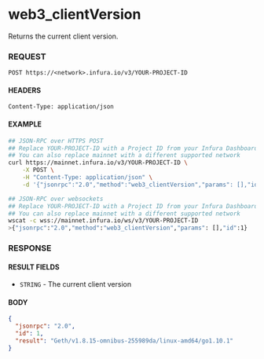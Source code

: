 # web3_clientVersion

Returns the current client version.

### REQUEST

`POST https://<network>.infura.io/v3/YOUR-PROJECT-ID`

#### HEADERS

`Content-Type: application/json`

#### EXAMPLE
```bash
## JSON-RPC over HTTPS POST
## Replace YOUR-PROJECT-ID with a Project ID from your Infura Dashboard
## You can also replace mainnet with a different supported network
curl https://mainnet.infura.io/v3/YOUR-PROJECT-ID \
    -X POST \
    -H "Content-Type: application/json" \
    -d '{"jsonrpc":"2.0","method":"web3_clientVersion","params": [],"id":1}'

## JSON-RPC over websockets
## Replace YOUR-PROJECT-ID with a Project ID from your Infura Dashboard
## You can also replace mainnet with a different supported network
wscat -c wss://mainnet.infura.io/ws/v3/YOUR-PROJECT-ID
>{"jsonrpc":"2.0","method":"web3_clientVersion","params": [],"id":1}
```

### RESPONSE

#### RESULT FIELDS
- `STRING` - The current client version

#### BODY

```json
{
  "jsonrpc": "2.0",
  "id": 1,
  "result": "Geth/v1.8.15-omnibus-255989da/linux-amd64/go1.10.1"
}
```
